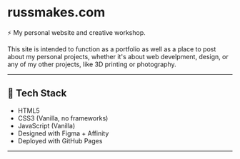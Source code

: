# russmakes.com

⚡ My personal website and creative workshop.

This site is intended to function as a portfolio as well as a place to post about my personal projects, whether it's about web develpment, design, or any of my other projects, like 3D printing or photography.

---

## 🔧 Tech Stack

- HTML5
- CSS3 (Vanilla, no frameworks)
- JavaScript (Vanilla)
- Designed with Figma + Affinity
- Deployed with GitHub Pages

---